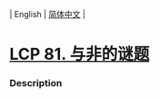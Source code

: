 | English | [简体中文](README.md) |

# [LCP 81. 与非的谜题](https://leetcode.cn/problems/ryfUiz)
 ### Description
